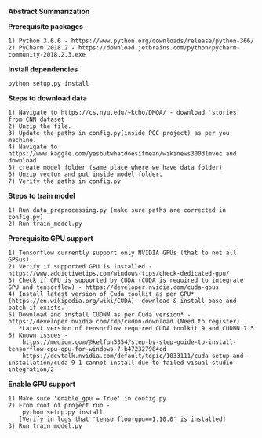 **Abstract Summarization** 

**Prerequisite packages** -

    1) Python 3.6.6 - https://www.python.org/downloads/release/python-366/
    2) PyCharm 2018.2 - https://download.jetbrains.com/python/pycharm-community-2018.2.3.exe
    
**Install dependencies**

    python setup.py install
        
**Steps to download data**

    1) Navigate to https://cs.nyu.edu/~kcho/DMQA/ - download 'stories' from CNN dataset
    2) Unzip the file.
    3) Update the paths in config.py(inside POC project) as per you machine.
    4) Navigate to https://www.kaggle.com/yesbutwhatdoesitmean/wikinews300d1mvec and download
    5) create model folder (same place where we have data folder)
    6) Unzip vector and put inside model folder.
    7) Verify the paths in config.py
    
**Steps to train model**

    1) Run data_preprocessing.py (make sure paths are corrected in config.py)
    2) Run train_model.py

**Prerequisite GPU support**    
    
    1) Tensorflow currently support only NVIDIA GPUs (that to not all GPSus).
    2) Verify if supported GPU is installed - https://www.addictivetips.com/windows-tips/check-dedicated-gpu/
    3) Check if GPU is supported by CUDA (CUDA is required to integrate GPU and tensorflow) - https://developer.nvidia.com/cuda-gpus
    4) Install latest version of Cuda toolkit as per GPU* (https://en.wikipedia.org/wiki/CUDA)- download & install base and patch if exists.
    5) Download and install CUDNN as per Cuda version* - https://developer.nvidia.com/rdp/cudnn-download (Need to register)
       *Latest version of tensorflow required CUDA toolkit 9 and CUDNN 7.5
    6) Known issues - 
        https://medium.com/@kelfun5354/step-by-step-guide-to-install-tensorflow-cpu-gpu-for-windows-7-b472327984cd
        https://devtalk.nvidia.com/default/topic/1033111/cuda-setup-and-installation/cuda-9-1-cannot-install-due-to-failed-visual-studio-integration/2


**Enable GPU support**

    1) Make sure 'enable_gpu = True' in config.py
    2) From root of project run -
        python setup.py install 
       [Verify in logs that 'tensorflow-gpu==1.10.0' is installed]
    3) Run train_model.py

    
